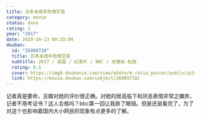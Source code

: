 ```yaml
---
title: 日本未成年色情交易
category: movie
status: done
rating: 2
year: "2017"
date: 2020-10-13 00:33:04
douban:
  id: "26989710"
  title: 日本未成年色情交易
  subtitle: 2017 / 英国 / 纪录片 / BBC / 史黛丝·杜丽
  rating: 6.5
  cover: https://img9.doubanio.com/view/photo/m_ratio_poster/public/p2447190585.jpg
  link: https://movie.douban.com/subject/26989710/
---
```


记者真是要命，豆瓣对她的评价很正确。对她的居高临下和厌恶表情非常之嫌弃，记者不用考证书？这人合格吗？bbc第一回让我跌了眼镜。但是还是看完了，为了对这个也影响着国内大小网民的现象有点更多的了解。

